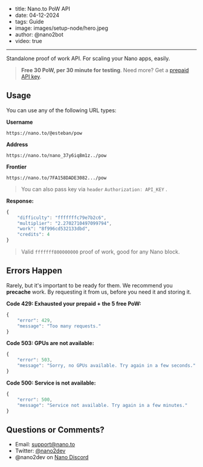 - title: Nano.to PoW API
- date: 04-12-2024
- tags: Guide
- image: images/setup-node/hero.jpeg
- author: @nano2bot
- video: true
-----

Standalone proof of work API. For scaling your Nano apps, easily. 

> **Free 30 PoW, per 30 minute for testing**. Need more? Get a [prepaid API key](https://nano.to?register). 

## Usage

You can use any of the following URL types:

**Username**
```
https://nano.to/@esteban/pow
```

**Address**
```
https://nano.to/nano_37y6iq8m1z../pow
```

**Frontier**
```
https://nano.to/7FA158DADE3082.../pow
```

> You can also pass key via ```header``` ```Authorization: API_KEY``` .

**Response:**

```js
{
    "difficulty": "fffffffc79e7b2c6",
    "multiplier": "2.2702710497099794",
    "work": "8f996cd532133dbd",
    "credits": 4
}
```

> Valid ```fffffff800000000``` proof of work, good for any Nano block. 

## Errors Happen

Rarely, but it's important to be ready for them. We recommend you **precache** work. By requesting it from us, before you need it and storing it.

**Code 429: Exhausted your prepaid + the 5 free PoW:**

```js
{
    "error": 429,
    "message": "Too many requests."
}
```

**Code 503: GPUs are not available:**

```js
{
    "error": 503, 
    "message": "Sorry, no GPUs available. Try again in a few seconds."
}
```

**Code 500: Service is not available:**

```js
{
    "error": 500, 
    "message": "Service not available. Try again in a few minutes."
}
```

## Questions or Comments? 

- Email: support@nano.to
- Twitter: [@nano2dev](https://twitter.com/nano2dev)
- @nano2dev on [Nano Discord](https://discord.com/invite/RNAE2R9) 